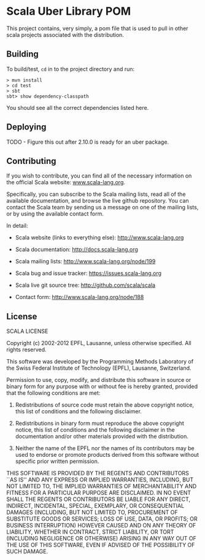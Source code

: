 # Scala Uber Library POM

This project contains, very simply, a pom file that is used to pull in other scala projects associated with the distribution.

## Building

To build/test, `cd` in to the project directory and run:

    > mvn install
    > cd test
    > sbt
    sbt> show dependency-classpath


You should see all the correct dependencies listed here.


## Deploying

TODO - Figure this out after 2.10.0 is ready for an uber package.

## Contributing

If you wish to contribute, you can find all of the necessary information on
the official Scala website: www.scala-lang.org.

Specifically, you can subscribe to the Scala mailing lists, read all of the
available documentation, and browse the live github repository.  You can contact
the Scala team by sending us a message on one of the mailing lists, or by using
the available contact form.

In detail:

- Scala website (links to everything else):
  http://www.scala-lang.org

- Scala documentation:
  http://docs.scala-lang.org

- Scala mailing lists:
  http://www.scala-lang.org/node/199

- Scala bug and issue tracker:
  https://issues.scala-lang.org

- Scala live git source tree:
  http://github.com/scala/scala

- Contact form:
  http://www.scala-lang.org/node/188


## License

SCALA LICENSE

Copyright (c) 2002-2012 EPFL, Lausanne, unless otherwise specified.
All rights reserved.

This software was developed by the Programming Methods Laboratory of the
Swiss Federal Institute of Technology (EPFL), Lausanne, Switzerland.

Permission to use, copy, modify, and distribute this software in source
or binary form for any purpose with or without fee is hereby granted,
provided that the following conditions are met:

   1. Redistributions of source code must retain the above copyright
      notice, this list of conditions and the following disclaimer.

   2. Redistributions in binary form must reproduce the above copyright
      notice, this list of conditions and the following disclaimer in the
      documentation and/or other materials provided with the distribution.

   3. Neither the name of the EPFL nor the names of its contributors
      may be used to endorse or promote products derived from this
      software without specific prior written permission.


THIS SOFTWARE IS PROVIDED BY THE REGENTS AND CONTRIBUTORS ``AS IS'' AND
ANY EXPRESS OR IMPLIED WARRANTIES, INCLUDING, BUT NOT LIMITED TO, THE
IMPLIED WARRANTIES OF MERCHANTABILITY AND FITNESS FOR A PARTICULAR PURPOSE
ARE DISCLAIMED. IN NO EVENT SHALL THE REGENTS OR CONTRIBUTORS BE LIABLE
FOR ANY DIRECT, INDIRECT, INCIDENTAL, SPECIAL, EXEMPLARY, OR CONSEQUENTIAL
DAMAGES (INCLUDING, BUT NOT LIMITED TO, PROCUREMENT OF SUBSTITUTE GOODS OR
SERVICES; LOSS OF USE, DATA, OR PROFITS; OR BUSINESS INTERRUPTION) HOWEVER
CAUSED AND ON ANY THEORY OF LIABILITY, WHETHER IN CONTRACT, STRICT
LIABILITY, OR TORT (INCLUDING NEGLIGENCE OR OTHERWISE) ARISING IN ANY WAY
OUT OF THE USE OF THIS SOFTWARE, EVEN IF ADVISED OF THE POSSIBILITY OF
SUCH DAMAGE.
